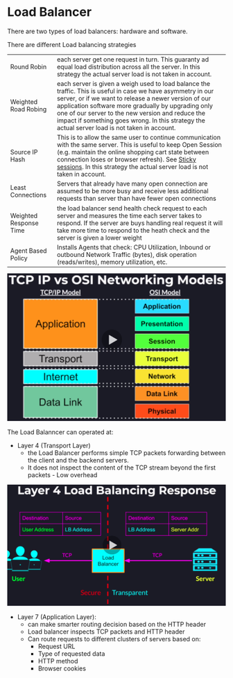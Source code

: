 # Load Balancer

There are two types of load balancers: hardware and software.

There are different Load balancing strategies

|                        |                                                                                                                                                                                                                                                                                                                                                                                            |
| ---------------------- | ------------------------------------------------------------------------------------------------------------------------------------------------------------------------------------------------------------------------------------------------------------------------------------------------------------------------------------------------------------------------------------------ |
| Round Robin            | each server get one request in turn. This guaranty ad equal load distribution across all the server. In this strategy the actual server load is not taken in account.                                                                                                                                                                                                                      |
| Weighted Road Robing   | each server is given a weigh used to load balance the traffic. This is useful in case we have asymmetry in our server, or if we want to release a newer version of our application software more gradually by upgrading only one of our server to the new version and reduce the impact if something goes wrong. In this strategy the actual server load is not taken in account.          |
| Source IP Hash         | This is to allow the same user to continue communication with the same server. This is useful to keep Open Session (e.g. maintain the online shopping cart state between connection loses or browser refresh). See [Sticky sessions](https://www.imperva.com/learn/availability/sticky-session-persistence-and-cookies/). In this strategy the actual server load is not taken in account. |
| Least Connections      | Servers that already have many open connection are assumed to be more busy and receive less additional requests than server than have fewer open connections                                                                                                                                                                                                                               |
| Weighted Response Time | the load balancer send health check request to each server and measures the time each server takes to respond. If the server are buys handling real request it will take more time to respond to the heath check and the server is given a lower weight                                                                                                                                    |
| Agent Based Policy     | Installs Agents that check: CPU Utilization, Inbound or outbound Network Traffic (bytes), disk operation (reads/writes), memory utilization, etc.                                                                                                                                                                                                                                          |

![](<../../.gitbook/assets/image (11) (1) (1) (1) (1) (1) (1) (1) (1) (1) (1).png>)

The Load Balanncer can operated at:

* Layer 4 (Transport Layer)
  * the Load Balancer performs simple TCP packets forwarding between the client and the backend servers.
  * It does not inspect the content of the TCP stream beyond the first packets - Low overhead

![](<../../.gitbook/assets/image (5) (1) (1) (1) (1) (1) (1) (1) (1) (1) (1) (1).png>)

* Layer 7 (Application Layer):
  * can make smarter routing decision based on the HTTP header
  * Load balancer inspects TCP packets and HTTP header
  * Can route requests to different clusters of servers based on:
    * Request URL
    * Type of requested data
    * HTTP method
    * Browser cookies
